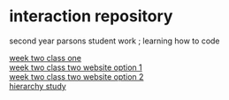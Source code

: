 # interaction repository 
second year parsons student work ; learning how to code 

 <a href="https://madelinebenfield.github.io/mads/"> week two class one </a> <br>
            <a href="https://madelinebenfield.github.io/mads/option1"> week two class two website option 1 </a> <br>
            <a href="https://madelinebenfield.github.io/mads/option2"> week two class two website option 2 </a> <br>
            <a href="https://docs.google.com/document/d/18MbowYiVM3CK9pa5tRKbeBdWOKcXYmJcnaIVnb1xjjI/edit?usp=sharing"> hierarchy study </a> <br>
